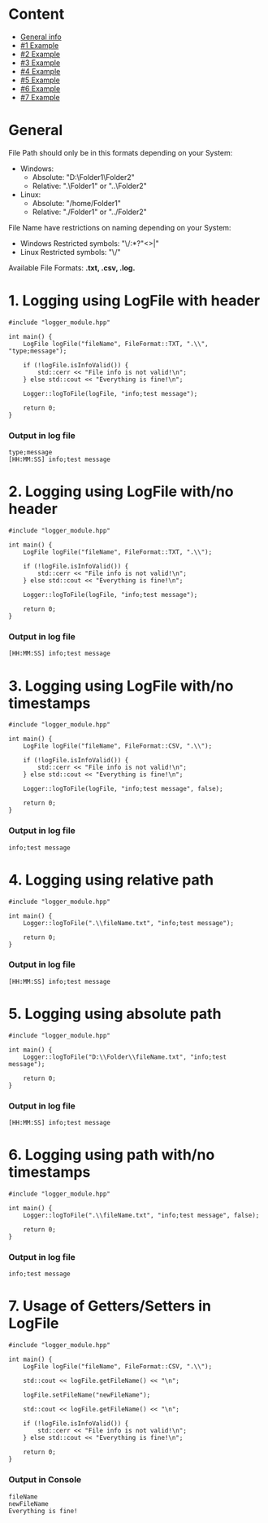 # Content
- [General info](#general)
- [#1 Example](#1-logging-using-logfile-with-header)
- [#2 Example](#2-logging-using-logfile-withno-header)
- [#3 Example](#3-logging-using-logfile-withno-timestamps)
- [#4 Example](#4-logging-using-relative-path)
- [#5 Example](#5-logging-using-absolute-path)
- [#6 Example](#6-logging-using-path-withno-timestamps)
- [#7 Example](#7-usage-of-getterssetters-in-logfile)

# General
File Path should only be in this formats depending on your System:
- Windows:
	- Absolute: "D:\\Folder1\\Folder2"
	- Relative: ".\\Folder1" or "..\\Folder2"
- Linux:
	- Absolute: "/home/Folder1"
	- Relative: "./Folder1" or "../Folder2"

File Name have restrictions on naming depending on your System:
- Windows Restricted symbols: "\\/:*?\"<>|"
- Linux Restricted symbols:	"\\/"

Available File Formats: **.txt, .csv, .log.**

# 1. Logging using LogFile with header
```
#include "logger_module.hpp"

int main() {
	LogFile logFile("fileName", FileFormat::TXT, ".\\", "type;message");
	
	if (!logFile.isInfoValid()) {
		std::cerr << "File info is not valid!\n";
	} else std::cout << "Everything is fine!\n";

	Logger::logToFile(logFile, "info;test message");

	return 0;
}
```
### Output in log file
```
type;message
[HH:MM:SS] info;test message
```

# 2. Logging using LogFile with/no header
```
#include "logger_module.hpp"

int main() {
	LogFile logFile("fileName", FileFormat::TXT, ".\\");
	
	if (!logFile.isInfoValid()) {
		std::cerr << "File info is not valid!\n";
	} else std::cout << "Everything is fine!\n";

	Logger::logToFile(logFile, "info;test message");

	return 0;
}
```
### Output in log file
```
[HH:MM:SS] info;test message
```

# 3. Logging using LogFile with/no timestamps
```
#include "logger_module.hpp"

int main() {
	LogFile logFile("fileName", FileFormat::CSV, ".\\");
	
	if (!logFile.isInfoValid()) {
		std::cerr << "File info is not valid!\n";
	} else std::cout << "Everything is fine!\n";

	Logger::logToFile(logFile, "info;test message", false);

	return 0;
}
```
### Output in log file
```
info;test message
```

# 4. Logging using relative path
```
#include "logger_module.hpp"

int main() {
	Logger::logToFile(".\\fileName.txt", "info;test message");

	return 0;
}
```
### Output in log file
```
[HH:MM:SS] info;test message
```

# 5. Logging using absolute path
```
#include "logger_module.hpp"

int main() {
	Logger::logToFile("D:\\Folder\\fileName.txt", "info;test message");

	return 0;
}
```
### Output in log file
```
[HH:MM:SS] info;test message
```

# 6. Logging using path with/no timestamps
```
#include "logger_module.hpp"

int main() {
	Logger::logToFile(".\\fileName.txt", "info;test message", false);

	return 0;
}
```
### Output in log file
```
info;test message
```
# 7. Usage of Getters/Setters in LogFile
```
#include "logger_module.hpp"

int main() {
	LogFile logFile("fileName", FileFormat::CSV, ".\\");

    std::cout << logFile.getFileName() << "\n";

    logFile.setFileName("newFileName");

    std::cout << logFile.getFileName() << "\n";

    if (!logFile.isInfoValid()) {
		std::cerr << "File info is not valid!\n";
	} else std::cout << "Everything is fine!\n";

	return 0;
}
```
### Output in Console
```
fileName
newFileName
Everything is fine!
```